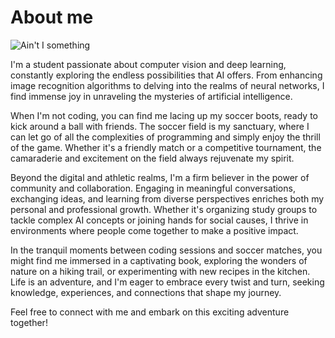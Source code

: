 # About me

![Ain't I something](images/filename.jpg)

I'm a student passionate about computer vision and deep learning, constantly exploring the endless possibilities that AI offers. From enhancing image recognition algorithms to delving into the realms of neural networks, I find immense joy in unraveling the mysteries of artificial intelligence.

When I'm not coding, you can find me lacing up my soccer boots, ready to kick around a ball with friends. The soccer field is my sanctuary, where I can let go of all the complexities of programming and simply enjoy the thrill of the game. Whether it's a friendly match or a competitive tournament, the camaraderie and excitement on the field always rejuvenate my spirit.

Beyond the digital and athletic realms, I'm a firm believer in the power of community and collaboration. Engaging in meaningful conversations, exchanging ideas, and learning from diverse perspectives enriches both my personal and professional growth. Whether it's organizing study groups to tackle complex AI concepts or joining hands for social causes, I thrive in environments where people come together to make a positive impact.

In the tranquil moments between coding sessions and soccer matches, you might find me immersed in a captivating book, exploring the wonders of nature on a hiking trail, or experimenting with new recipes in the kitchen. Life is an adventure, and I'm eager to embrace every twist and turn, seeking knowledge, experiences, and connections that shape my journey.

Feel free to connect with me and embark on this exciting adventure together!
